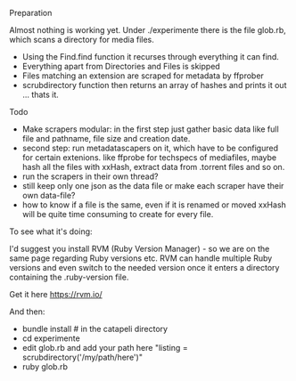 Preparation 

Almost nothing is working yet. Under ./experimente there is the file glob.rb, which scans a directory for media files.
- Using the Find.find function it recurses through everything it can find.
- Everything apart from Directories and Files is skipped
- Files matching an extension are scraped for metadata by ffprober
- scrubdirectory function then returns an array of hashes and prints it out ... thats it.

Todo

- Make scrapers modular: in the first step just gather basic data like full file and pathname, file size and creation date.
- second step: run metadatascapers on it, which have to be configured for certain extenions.  like ffprobe for techspecs of mediafiles, maybe hash all the files with xxHash, extract data from .torrent files and so on.
- run the scrapers in their own thread?
- still keep only one json as the data file or make each scraper have their own data-file?
- how to know if a file is the same, even if it is renamed or moved xxHash will be quite time consuming to create for every file.


To see what it's doing:

I'd suggest you install RVM (Ruby Version Manager) - so we are on the same page regarding Ruby versions etc.
RVM can handle multiple Ruby versions and even switch to the needed version once it enters a directory containing the .ruby-version file.

Get it here
https://rvm.io/


And then:

- bundle install # in the catapeli directory
- cd experimente
- edit glob.rb and add your path here "listing = scrubdirectory('/my/path/here')"
- ruby glob.rb
